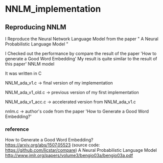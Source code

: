 # NNLM_implementation

## Reproducing NNLM 
I Reproduce the Neural Network Language Model from the paper " A Neural Probabilistic Language Model "



I Checked out the performance by compare the result of the paper 'How to generate a Good Word Embedding'
My result is quite similar to the result of this paper' NNLM model 



It was written in C 

NNLM_ada_v1.c       -> final version of my implementation

NNLM_ada_v1_old.c   -> previous version of my first implementation 

NNLM_ada_v1_acc.c   -> accelerated version from NNLM_ada_v1.c 

nnlm.c  -> author's code from the paper 'How to Generate a Good Word Embedding?'


### reference
How to Generate a Good Word Embedding?
https://arxiv.org/abs/1507.05523
(source code: https://github.com/licstar/compare)
A Neural Probabilistic Language Model
http://www.jmlr.org/papers/volume3/bengio03a/bengio03a.pdf


